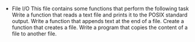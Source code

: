 - File I/O
This file contains some functions that perform the following task
Write a function that reads a text file and prints it to the POSIX standard output.
Write a function that appends text at the end of a file.
Create a function that creates a file.
Write a program that copies the content of a file to another file.

